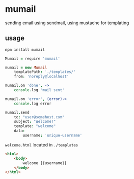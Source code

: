 # mumail

sending email using sendmail, using mustache for templating

## usage

```sh
npm install mumail
```

```coffeescript
Mumail = require 'mumail'

mumail = new Mumail
	templatePath: './templates/'
	from: 'noreply@localhost'

mumail.on 'done', ->
	console.log 'mail sent'

mumail.on 'error', (error)->
	console.log error

mumail.send
	to: "user@somehost.com"
	subject: "Welcome!"
	template: "welcome"
	data:
		username: 'unique-username'
```

`welcome.html` located in `./templates`

```html
<html>
	<body>
		welcome {{username}}
	</body>
</html>
```
